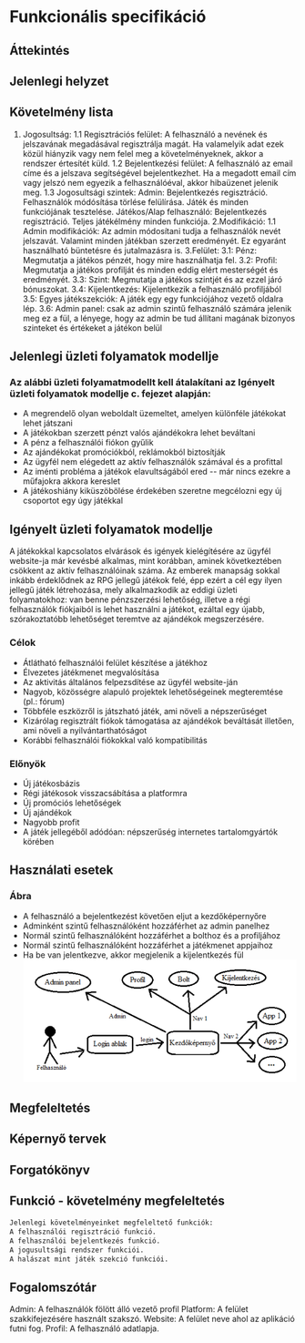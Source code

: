 # Funkcionális specifikáció

##  Áttekintés

## Jelenlegi helyzet

## Követelmény lista
1. Jogosultság: 
    1.1 Regisztrációs felület: 
            A felhasználó a nevének és jelszavának megadásával regisztrálja
            magát. Ha valamelyik adat ezek közül hiányzik vagy nem
            felel meg a követelményeknek, akkor a rendszer értesítét küld.
    1.2  Bejelentkezési felület: 
            A felhasználó az email címe és a jelszava
            segítségével bejelentkezhet.
            Ha a megadott email cím vagy jelszó nem
            egyezik a felhasználóéval, akkor hibaüzenet jelenik meg.
    1.3 Jogosultsági szintek:
            Admin: Bejelentkezés regisztráció. 
            Felhasználók módósítása törlése felülírása. 
            Játék és minden funkciójának tesztelése.
            Játékos/Alap felhasználó: Bejelentkezés regisztráció.
            Teljes játékélmény minden funkciója.
2.Modifikáció:
    1.1 Admin modifikációk:
            Az admin módosítani tudja a felhasználók nevét jelszavát.
            Valamint minden játékban szerzett eredményét. Ez egyaránt használható 
            büntetésre és jutalmazásra is.
3.Felület:
    3.1: Pénz: 
            Megmutatja a játékos pénzét, hogy mire használhatja fel.
    3.2: Profil:
            Megmutatja a játékos profilját és minden eddig elért mesterségét és eredményét.
    3.3: Szint:
            Megmutatja a játékos szintjét és az ezzel járó bónuszokat.
    3.4: Kijelentkezés:
            Kijelentkezik a felhasználó profiljából
    3.5: Egyes játékszekciók:
            A játék egy egy funkciójához vezető oldalra lép.
    3.6: Admin panel:
            csak az admin szintű felhasználó számára jelenik meg ez a fül, a lényege, hogy az admin be tud állítani magának bizonyos szinteket és értékeket a játékon belül

## Jelenlegi üzleti folyamatok modellje

### Az alábbi üzleti folyamatmodellt kell átalakítani az Igényelt üzleti folyamatok modellje c. fejezet alapján:
- A megrendelő olyan weboldalt üzemeltet, amelyen különféle játékokat lehet játszani
- A játékokban szerzett pénzt valós ajándékokra lehet beváltani
- A pénz a felhasználói fiókon gyűlik
- Az ajándékokat promóciókból, reklámokból biztosítják
- Az ügyfél nem elégedett az aktív felhasználók számával és a profittal
- Az iménti probléma a játékok elavultságából ered -- már nincs ezekre a műfajokra akkora kereslet
- A játékoshiány kiküszöbölése érdekében szeretne megcélozni egy új csoportot egy úgy játékkal

## Igényelt üzleti folyamatok modellje

A játékokkal kapcsolatos elvárások és igények kielégítésére az ügyfél website-ja már kevésbé alkalmas, mint korábban, 
aminek következtében csökkent az aktív felhasználóinak száma. Az emberek manapság sokkal inkább érdeklődnek az RPG
jellegű játékok felé, épp ezért a cél egy ilyen jellegű játék létrehozása, mely alkalmazkodik az eddigi üzleti folyamatokhoz: 
van benne pénzszerzési lehetőség, illetve a régi felhasználók fiókjaiból is lehet használni a játékot, ezáltal egy újabb,
szórakoztatóbb lehetőséget teremtve az ajándékok megszerzésére.
### Célok
- Átlátható felhasználói felület készítése a játékhoz
- Élvezetes játékmenet megvalósítása
- Az aktivitás általános felpezsdítése az ügyfél website-ján
- Nagyob, közösségre alapuló projektek lehetőségeinek megteremtése (pl.: fórum)
- Többféle eszközről is játszható játék, ami növeli a népszerűséget
- Kizárólag regisztrált fiókok támogatása az ajándékok beváltását illetően, ami növeli a nyilvántarthatóságot
- Korábbi felhasználói fiókokkal való kompatibilitás
### Előnyök
- Új játékosbázis
- Régi játékosok visszacsábítása a platformra
- Új promóciós lehetőségek
- Új ajándékok
- Nagyobb profit
- A játék jellegéből adódóan: népszerűség internetes tartalomgyártók körében

## Használati esetek

### Ábra
- A felhasználó a bejelentkezést követően eljut a kezdőképernyőre
- Adminként szintű felhasználóként hozzáférhet az admin panelhez
- Normál szintű felhasználóként hozzáférhet a bolthoz és a profiljához
- Normál szintű felhasználóként hozzáférhet a játékmenet appjaihoz
- Ha be van jelentkezve, akkor megjelenik a kijelentkezés fül
![Használati esetek](hasznalati_esetek.png)

## Megfeleltetés

## Képernyő tervek

## Forgatókönyv

## Funkció - követelmény megfeleltetés
    Jelenlegi követelményeinket megfeleltető funkciók:
    A felhasználói regisztráció funkció.
    A felhasználói bejelentkezés funkció.
    A jogusultsági rendszer funkciói.
    A halászat mint játék szekció funkciói.

## Fogalomszótár
 Admin:
 A felhasználók fölött álló vezető profil
 Platform:
 A felület szakkifejezésére használt szakszó.
 Website:
 A felület neve ahol az aplikáció futni fog.
 Profil:
 A felhasználó adatlapja.
